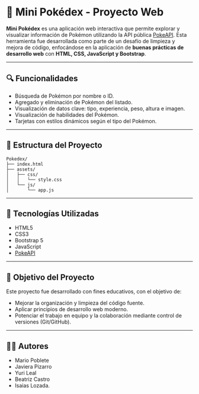 # 🧩 Mini Pokédex - Proyecto Web

**Mini Pokédex** es una aplicación web interactiva que permite explorar y visualizar información de Pokémon utilizando la API pública [PokeAPI](https://pokeapi.co/). Esta herramienta fue desarrollada como parte de un desafío de limpieza y mejora de código, enfocándose en la aplicación de **buenas prácticas de desarrollo web** con **HTML, CSS, JavaScript y Bootstrap**.

---

## 🔍 Funcionalidades

- Búsqueda de Pokémon por nombre o ID.
- Agregado y eliminación de Pokémon del listado.
- Visualización de datos clave: tipo, experiencia, peso, altura e imagen.
- Visualización de habilidades del Pokémon.
- Tarjetas con estilos dinámicos según el tipo del Pokémon.

---

## 📁 Estructura del Proyecto
```
Pokedex/
├── index.html
├── assets/
│   ├── css/
│   │   └── style.css
│   └── js/
│       └── app.js
```

---

## 🚀 Tecnologías Utilizadas

- HTML5  
- CSS3  
- Bootstrap 5  
- JavaScript  
- [PokeAPI](https://pokeapi.co/)

---

## 📌 Objetivo del Proyecto

Este proyecto fue desarrollado con fines educativos, con el objetivo de:

- Mejorar la organización y limpieza del código fuente.
- Aplicar principios de desarrollo web moderno.
- Potenciar el trabajo en equipo y la colaboración mediante control de versiones (Git/GitHub).

---

## 🧑‍💻 Autores
- Mario Poblete 
- Javiera Pizarro
- Yuri Leal
- Beatriz Castro
- Isaias Lozada.